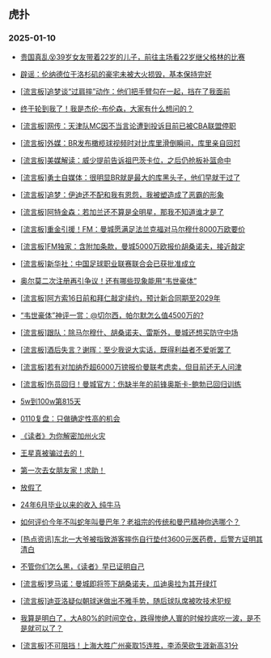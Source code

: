 ## 虎扑 
### 2025-01-10

+ [贵国真乱😵39岁女友带着22岁的儿子，前往主场看22岁继父格林的比赛](https://bbs.hupu.com/629922904.html)

+ [辟谣：伦纳德位于洛杉矶的豪宅未被大火损毁，基本保持完好](https://bbs.hupu.com/629924404.html)

+ [[流言板]追梦谈“过肩摔”动作：他们把手臂勾在一起，挡在了我面前](https://bbs.hupu.com/629923791.html)

+ [终于轮到我了！我是杰伦-布伦森，大家有什么想问的？](https://bbs.hupu.com/629925721.html)

+ [[流言板]网传：天津队MC因不当言论遭到投诉目前已被CBA联盟停职](https://bbs.hupu.com/629924672.html)

+ [[流言板]外媒：BR发布橄榄球视频时对比库里滑倒瞬间，库里亲自回怼](https://bbs.hupu.com/629922538.html)

+ [[流言板]美媒解读：威少提前告诉祖巴茨卡位，之后仍抢板补篮命中](https://bbs.hupu.com/629923564.html)

+ [[流言板]勇士自媒体：很明显BR就是最大的库黑头子，他们早就干过了](https://bbs.hupu.com/629922756.html)

+ [[流言板]追梦：伊迪还不配和我有恩怨，我被塑造成了恶霸的形象](https://bbs.hupu.com/629923990.html)

+ [[流言板]阿特金森：若加兰还不算是全明星，那我不知道谁才是了](https://bbs.hupu.com/629922527.html)

+ [[流言板]重金引援！FM：曼城愿满足法兰克福对马尔穆什8000万欧要价](https://bbs.hupu.com/629915763.html)

+ [[流言板]FM独家：含附加条款，曼城5000万欧报价胡桑诺夫，接近敲定](https://bbs.hupu.com/629923617.html)

+ [[流言板]新华社：中国足球职业联赛联合会已获批准成立](https://bbs.hupu.com/629920395.html)

+ [奥尔莫二次注册再引争议！还有哪些现象能用“韦世豪体”](https://bbs.hupu.com/629919484.html)

+ [[流言板]阿方索16日前和拜仁敲定续约，预计新合同期至2029年](https://bbs.hupu.com/629922548.html)

+ [“韦世豪体”神评一赏：@切尔西，帕尔默怎么值4500万的?](https://bbs.hupu.com/629921967.html)

+ [[流言板]跟队：除马尔穆什、胡桑诺夫、雷斯外，曼城还想买防守中场](https://bbs.hupu.com/629918434.html)

+ [[流言板]酒后失言？谢晖：至少我说大实话，既得利益者不爱听罢了](https://bbs.hupu.com/629918310.html)

+ [[流言板]若有对加纳乔超6000万镑报价曼联考虑卖，但目前还无人问津](https://bbs.hupu.com/629923629.html)

+ [[流言板]伤员回归！曼城官方：伤缺半年的前锋奥斯卡-鲍勃已回归训练](https://bbs.hupu.com/629919691.html)

+ [5w到100w第815天](https://bbs.hupu.com/629922530.html)

+ [0110复盘：只做确定性高的机会](https://bbs.hupu.com/629922562.html)

+ [《读者》为你解密加州火灾](https://bbs.hupu.com/629922623.html)

+ [王星真被骗过去的！](https://bbs.hupu.com/629923058.html)

+ [第一次去女朋友家！求助！](https://bbs.hupu.com/629922870.html)

+ [放假了](https://bbs.hupu.com/629923461.html)

+ [24年6月毕业以来的收入 纯牛马](https://bbs.hupu.com/629922793.html)

+ [如何评价今年不叫蛇年叫曼巴年？老祖宗的传统和曼巴精神你选哪个？](https://bbs.hupu.com/629922839.html)

+ [[热点资讯]东北一大爷被指致游客摔伤自行垫付3600元医药费，后警方证明其清白](https://bbs.hupu.com/629923576.html)

+ [不管你们怎么黑，《读者》早已证明自己](https://bbs.hupu.com/629922580.html)

+ [[流言板]罗马诺：曼城即将签下胡桑诺夫，瓜迪奥拉为其开绿灯](https://bbs.hupu.com/629922856.html)

+ [[流言板]迪亚洛疑似朝球迷做出不雅手势，随后球队席被吹技术犯规](https://bbs.hupu.com/629927196.html)

+ [我算是明白了，大A80%的时间空仓，跌得惨绝人寰的时候抄底吃一波，是不是就可以了？](https://bbs.hupu.com/629922770.html)

+ [[流言板]不可阻挡！上海大胜广州豪取15连胜，李添荣砍生涯新高31分](https://bbs.hupu.com/629927965.html)

